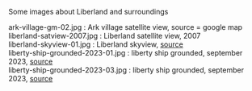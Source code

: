 Some images about Liberland and surroundings


ark-village-gm-02.jpg               : Ark village satellite view, source = google map   
liberland-satview-2007.jpg          : Liberland satellite view, 2007  
liberland-skyview-01.jpg            : Liberland skyview, [source](https://liberland.org/assets/documents/liberland-brochure.pdf)  
liberty-ship-grounded-2023-01.jpg   : liberty ship grounded, september 2023, [source](https://liberland.org/en/news/492-concerning-the-boat-liberty)  
liberty-ship-grounded-2023-03.jpg   : liberty ship grounded, september 2023, [source](https://www.youtube.com/watch?v=rj_O4Ga8DMc)  


<br>

